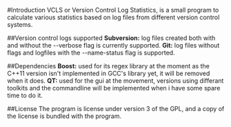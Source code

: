 #Introduction
VCLS or Version Control Log Statistics, is a small program to calculate various statistics based on log files from different version control systems.

##Version control logs supported
**Subversion:** log files created both with and without the --verbose flag is currently supported.
**Git:** log files without flags and logfiles with the --name-status flag is supported.

##Dependencies
**Boost:** used for its regex  library at the moment as the C++11 version isn't implemented in GCC's library yet, it will be removed when it does.
**QT:** used for the gui at the movement, versions using differant toolkits and the commandline will be implemented when i have some spare time to do it.

##License
The program is license under version 3 of the GPL, and a copy of the license is bundled with the program. 
